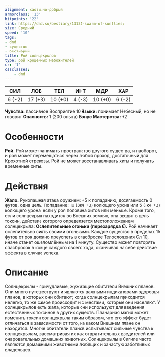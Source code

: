 ```yaml
---
alignment: хаотично-добрый
armorclass: '13'
hitpoints: '22'
link: https://dnd.su/bestiary/13131-swarm-of-sunflies/
size: Средний
speed: '10'
tags:
- dnd
- существо
- бестиарий
title: Рой солнцекрылов
type: рой крошечных Небожителей
cr: '1'
cssclasses:
    - dnd
---
```



| СИЛ | ЛОВ | ТЕЛ | ИНТ | МДР | ХАР |
|---|---|---|---|---|---|
| 6 (-2) | 17 (+3) | 10 (+0) | 4 (-3) | 10 (+0) | 6 (-2) |
**Чувства:** пассивное Восприятие 10
**Языки:** понимает Небесный, но не говорит
**Опасность:** 1 (200 опыта)
**Бонус Мастерства:** +2


# Особенности
**Рой.** Рой может занимать пространство другого существа, и наоборот, и рой может перемещаться через любой проход, достаточный для Крохотной стрекозы. Рой не может восстанавливать хиты и получать временные хиты.


# Действия
**Жало.** Рукопашная атака оружием: +5 к попаданию, досягаемость 0 футов, одна цель. Попадание: 10 (3к4 +3) колющего урона или 5 (1к4 +3) колющего урона, если у роя половина хитов или меньше. Кроме того, если солнцекрыл находится во Внешних землях, она вводит в цель токсин, действие которого определяется местоположением солнцекрыла:
**Ослепительные огоньки (перезарядка 6).** Рой начинает ослепительно сиять своими огоньками. Каждое существо в пределах 15 футов от роя должно преуспеть в спасброске Телосложения Сл 10, иначе станет ошеломлённым на 1 минуту. Существо может повторять спасбросок в конце каждого своего хода, оканчивая на себе действие эффекта в случае успеха.


# Описание
 Солнцекрылы - причудливые, жужжащие обитатели Внешних планов. Они много путешествуют и являются важными индикаторами здоровья планов, в которых они обитают; когда солнцекрылам приходится нелегко, то же самое происходит и с местами, которые они населяют. У солнцекрылов есть жала, которые они используют для введения естественных токсинов в других существ. Планарная магия может изменить токсин солнцекрыла таким образом, что его эффект будет отличаться в зависимости от того, на каком Внешнем плане он находится. Многие обитатели планов испытывают сильные чувства к солнцекрылам, рассматривая их как отвратительных вредителей или очаровательных домашних животных. Солнцекрылы в Сигиле часто являются домашними животными любящих и зачастую заботливых владельцев.